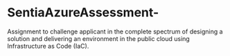 # SentiaAzureAssessment-
Assignment to challenge applicant in the complete spectrum of designing a solution and delivering an environment in the public cloud using Infrastructure as Code (IaC).
